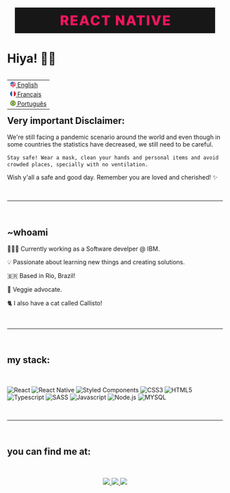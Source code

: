 <p align="center"> <img src="imgs/en-readme-banner.gif"/> </p>

# Hiya! 👋🏾

<table align="right">
    <tr>
        <td>
            <a href="README.md">
            <img src="imgs/us-flag-icon.png" height="13"/> 
                English
            </a>
        </td>
    </tr>
    <tr>
        <td>
            <a href="README_fr.md"> 
            <img src="imgs/fr-flag-icon.png" height="13"/> 
                Français
            </a>
        </td>
    </tr>
    <tr>
        <td>
            <a href="README_pt.md">
            <img src="imgs/br-flag-icon.png" height="13"/> 
                Português
            </a>
        </td>
    </tr>
</table>

## Very important Disclaimer:

<p>
    We're still facing a pandemic scenario around the world and even though in some countries the statistics have decreased, we still need to be careful.

    Stay safe! Wear a mask, clean your hands and personal items and avoid crowded places, specially with no ventilation.
</p>
<p>
    Wish y'all a safe and good day. Remember you are loved and cherished! ✨
</p>

<br>

---
<br>

## ~whoami

<p> 
    👩🏾‍💻 Currently working as a Software develper @ IBM.
</p>
<p> 
    💡 Passionate about learning new things and creating solutions.
</p>
<p>
    🇧🇷 Based in Rio, Brazil! 
</p>
<p>
    🥦 Veggie advocate.
</p>
<p>
    🐈 I also have a cat called Callisto!
</p>

<br>

---
<br>

## my stack: 
<br>

![React](https://img.shields.io/badge/React-20232A?style=for-the-badge&logo=react&logoColor=61DAFB) 
![React Native](https://img.shields.io/badge/React_Native-20232A?style=for-the-badge&logo=react&logoColor=61DAFB)
![Styled Components](https://img.shields.io/badge/styled--components-DB7093?style=for-the-badge&logo=styled-components&logoColor=white)
![CSS3](https://img.shields.io/badge/CSS3-1572B6?style=for-the-badge&logo=css3&logoColor=white)
![HTML5](https://img.shields.io/badge/HTML5-E34F26?style=for-the-badge&logo=html5&logoColor=white)
![Typescript](https://img.shields.io/badge/TypeScript-007ACC?style=for-the-badge&logo=typescript&logoColor=white)
![SASS](https://img.shields.io/badge/TypeScript-007ACC?style=for-the-badge&logo=typescript&logoColor=white)
![Javascript](https://img.shields.io/badge/JavaScript-323330?style=for-the-badge&logo=javascript&logoColor=F7DF1E)
![Node.js](https://img.shields.io/badge/Node.js-43853D?style=for-the-badge&logo=node.js&logoColor=white)
![MYSQL](https://img.shields.io/badge/MySQL-00000F?style=for-the-badge&logo=mysql&logoColor=white)

<br>

---
<br>

## you can find me at:
<br>
<p align="center">
    <a href="https://br.linkedin.com/in/juliana-berdeville">
    <img src="https://img.shields.io/badge/LinkedIn-0077B5?style=for-the-badge&logo=linkedin&logoColor=white"/>
    </a>
     <a href="mailto:juliana.berdeville@gmail.com?subject=Oi,%20Juliana%20">
    <img src="https://img.shields.io/badge/Gmail-D14836?style=for-the-badge&logo=gmail&logoColor=white"/>
    </a>
     <a href="https://www.instagram.com/j.berdeville/">
     <img src="https://img.shields.io/badge/instagram-%23dc2743.svg?&style=for-the-badge&logo=instagram&logoColor=white"/>
     </a>
</p>